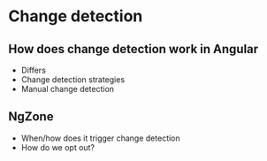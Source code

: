 # Change detection

## How does change detection work in Angular

- Differs
- Change detection strategies
- Manual change detection

## NgZone

- When/how does it trigger change detection
- How do we opt out?
